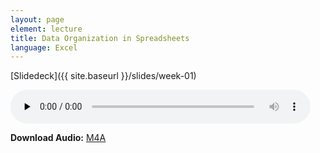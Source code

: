 ```yaml
---
layout: page
element: lecture
title: Data Organization in Spreadsheets
language: Excel
---
```



[Slidedeck]({{ site.baseurl }}/slides/week-01)



<audio controls preload="none" style="width:480px;">
 <source src="https://d.pr/a/02fE8A+" type="audio/mp4" />
 <p>Your browser does not support HTML5 audio.</p>
 </audio>
 <p>
 <strong>Download Audio:</strong>
 <a href="https://d.pr/a/02fE8A+">M4A</a>
 </p>
